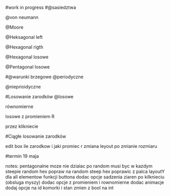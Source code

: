 #work in progress
#@sasiedztwa

@von neumann

@Moore

@Heksagonal left

@Hexagonal rigth

@Hexagonal losowe

@Pentagonal losowe


#@warunki brzegowe
@periodyczne

@nieprioidyczne

#Losowanie zarodków
@losowe

równomierne

losowe z promieniem R

przez klikniecie

#Ciągłe losowanie zarodków

edit box ile zarodkow i jaki promiec r
zmiana leyout po zmianie rozmiaru

#termin 19 maja

notes:
pentagonalne moze nie dzialac po random musi byc w kazdym steepie
random hex popraw na random steep hex
poprawic z palca layoutY dla all elementow funkcji buttona
dodac opcje sadzenia ziaren po kilknieciu (obsluga myszy)
dodac opcje z promieniem i rownomierne
dodac animacje
dodaj opcje na id komorki i stan zmien z bool na int
